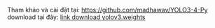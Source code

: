 Tham khảo và cài đặt tại: https://github.com/madhawav/YOLO3-4-Py 
download tại đây: [link download yolov3.weights](https://1drv.ms/u/s!AnDbnyXWzEBjgYYM0Y51cC6I9rICAQ?e=P8f7Qk)

